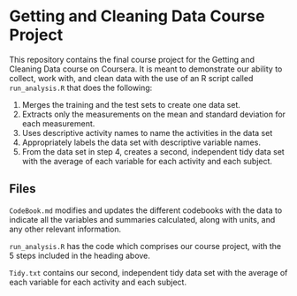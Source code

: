 # Getting and Cleaning Data Course Project
This repository contains the final course project for the Getting and Cleaning Data course on Coursera. It is meant to demonstrate our ability to collect, work with, and clean data with the use of an R script called `run_analysis.R` that does the following:

1. Merges the training and the test sets to create one data set.
2. Extracts only the measurements on the mean and standard deviation for each measurement.
3. Uses descriptive activity names to name the activities in the data set
4. Appropriately labels the data set with descriptive variable names.
5. From the data set in step 4, creates a second, independent tidy data set with the average of each variable for each activity and each subject.
## Files
`CodeBook.md` modifies and updates the different codebooks with the data to indicate all the variables and summaries calculated, along with units, and any other relevant information.

`run_analysis.R` has the code which comprises our course project, with the 5 steps included in the heading above.

`Tidy.txt` contains our second, independent tidy data set with the average of each variable for each activity and each subject.
